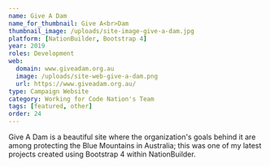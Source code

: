 ```yaml
---
name: Give A Dam
name_for_thumbnail: Give A<br>Dam
thumbnail_image: /uploads/site-image-give-a-dam.jpg
platform: [NationBuilder, Bootstrap 4]
year: 2019
roles: Development
web:
  domain: www.giveadam.org.au
  image: /uploads/site-web-give-a-dam.png
  url: https://www.giveadam.org.au/
type: Campaign Website
category: Working for Code Nation's Team
tags: [featured, other]
order: 24
---
```


Give A Dam is a beautiful site where the organization's goals behind it are among protecting the Blue Mountains in Australia; this was one of my latest projects created using Bootstrap 4 within NationBuilder.